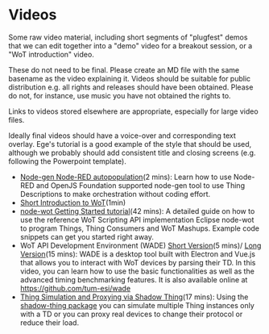 # Videos 
Some raw video material,
including short segments of "plugfest" demos that we can edit together into a "demo" video for a breakout session,
or a "WoT introduction" video.

These do not need to be final.  Please create an MD file with the same basename as the video explaining it.
Videos should be suitable for public distribution e.g. all rights and releases should have been obtained.
Please do not, for instance, use music you have not obtained the rights to.

Links to videos stored elsewhere are appropriate, especially for large video files.

Ideally final videos should have a voice-over and corresponding text overlay.
Ege's tutorial is a good example of the style that should be used, although we probably should add consistent
title and closing screens (e.g. following the Powerpoint template).

* [Node-gen Node-RED autopopulation](https://github.com/w3c/wot-testing/blob/master/events/2020.06.Online/prototypes/autopop.mp4)(2 mins): Learn how to use Node-RED and OpenJS Foundation supported node-gen tool to use Thing Descriptions to make orchestration without coding effort.
* [Short Introduction to WoT](https://www.youtube.com/watch?v=lt_P2BU8e3I)(1min)
* [node-wot Getting Started tutorial](https://www.youtube.com/watch?v=lt_P2BU8e3I)(42 mins): A detailed guide on how to use the reference WoT Scripting API implementation Eclipse node-wot to program Things, Thing Consumers and WoT Mashups. Example code snippets can get you started right away.
* WoT API Development Environment (WADE) [Short Version](https://www.youtube.com/watch?v=FGPbl8Occjw)(5 mins)/ [Long Version](https://www.youtube.com/watch?v=Cb60fAE02GU)(15 mins): WADE is a desktop tool built with Electron and Vue.js that allows you to interact with WoT devices by parsing their TD. In this video, you can learn how to use the basic functionalities as well as the advanced timing benchmarking features. It is also available online at https://github.com/tum-esi/wade
* [Thing Simulation and Proxying via Shadow Thing](https://www.youtube.com/watch?v=yp_bGMQnLzI)(17 mins): Using the [shadow-thing package](https://www.npmjs.com/package/shadow-thing) you can simulate multiple Thing instances only with a TD or you can proxy real devices to change their protocol or reduce their load. 
